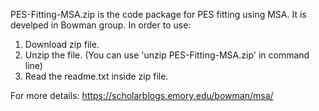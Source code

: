 PES-Fitting-MSA.zip is the code package for PES fitting using MSA. It is develped in Bowman group. In order to use:

1. Download zip file.
2. Unzip the file. (You can use 'unzip PES-Fitting-MSA.zip' in command line)
3. Read the readme.txt inside zip file.

For more details: https://scholarblogs.emory.edu/bowman/msa/
